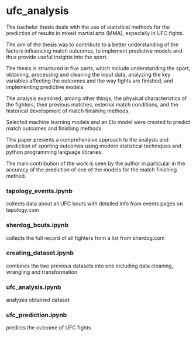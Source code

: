 # ufc_analysis

The bachelor thesis deals with the use of statistical methods for the prediction of results in mixed martial arts (MMA), especially in UFC fights. 

The aim of the thesis was to contribute to a better understanding of the factors influencing match outcomes, to implement predictive models and thus provide useful insights into the sport. 

The thesis is structured in five parts, which include understanding the sport, obtaining, processing and cleaning the input data, analyzing the key variables affecting the outcomes and the way fights are finished, and implementing predictive models. 

The analysis examined, among other things, the physical characteristics of the fighters, their previous matches, external match conditions, and the historical development of match finishing methods. 

Selected machine learning models and an Elo model were created to predict match outcomes and finishing methods. 

This paper presents a comprehensive approach to the analysis and prediction of sporting outcomes using modern statistical techniques and python programming language libraries. 

The main contribution of the work is seen by the author in particular in the accuracy of the prediction of one of the models for the match finishing method.

### tapology_events.ipynb
collects data about all UFC bouts with detailed info from events pages on tapology.com

### sherdog_bouts.ipynb 
collects the full record of all fighters from a list from sherdog.com

### creating_dataset.ipynb
combines the two previous datasets into one including data cleaning, wrangling and transformation 

### ufc_analysis.ipynb 
analyzes obtained dataset

### ufc_prediction.ipynb
predicts the outcome of UFC fights

